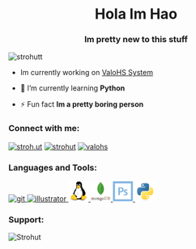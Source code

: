 <h1 align="center">Hola Im Hao</h1>
<h3 align="center">Im pretty new to this stuff</h3>

<p align="left"> <img src="https://komarev.com/ghpvc/?username=strohutt&label=Profile%20views&color=0e75b6&style=flat" alt="strohutt" /> </p>

- Im currently working on [ValoHS System](https://discord.gg/valohs)

- 🌱 I’m currently learning **Python**

- ⚡ Fun fact **Im a pretty boring person**

<h3 align="left">Connect with me:</h3>
<p align="left">
<a href="https://instagram.com/stroh.ut" target="blank"><img align="center" src="https://raw.githubusercontent.com/rahuldkjain/github-profile-readme-generator/master/src/images/icons/Social/instagram.svg" alt="stroh.ut" height="30" width="40" /></a>
<a href="https://www.youtube.com/c/strohut" target="blank"><img align="center" src="https://raw.githubusercontent.com/rahuldkjain/github-profile-readme-generator/master/src/images/icons/Social/youtube.svg" alt="strohut" height="30" width="40" /></a>
<a href="https://discord.gg/valohs" target="blank"><img align="center" src="https://raw.githubusercontent.com/rahuldkjain/github-profile-readme-generator/master/src/images/icons/Social/discord.svg" alt="valohs" height="30" width="40" /></a>
</p>

<h3 align="left">Languages and Tools:</h3>
<p align="left"> <a href="https://git-scm.com/" target="_blank" rel="noreferrer"> <img src="https://www.vectorlogo.zone/logos/git-scm/git-scm-icon.svg" alt="git" width="40" height="40"/> </a> <a href="https://www.adobe.com/in/products/illustrator.html" target="_blank" rel="noreferrer"> <img src="https://www.vectorlogo.zone/logos/adobe_illustrator/adobe_illustrator-icon.svg" alt="illustrator" width="40" height="40"/> </a> <a href="https://www.linux.org/" target="_blank" rel="noreferrer"> <img src="https://raw.githubusercontent.com/devicons/devicon/master/icons/linux/linux-original.svg" alt="linux" width="40" height="40"/> </a> <a href="https://www.mongodb.com/" target="_blank" rel="noreferrer"> <img src="https://raw.githubusercontent.com/devicons/devicon/master/icons/mongodb/mongodb-original-wordmark.svg" alt="mongodb" width="40" height="40"/> </a> <a href="https://www.photoshop.com/en" target="_blank" rel="noreferrer"> <img src="https://raw.githubusercontent.com/devicons/devicon/master/icons/photoshop/photoshop-line.svg" alt="photoshop" width="40" height="40"/> </a> <a href="https://www.python.org" target="_blank" rel="noreferrer"> <img src="https://raw.githubusercontent.com/devicons/devicon/master/icons/python/python-original.svg" alt="python" width="40" height="40"/> </a> </p>

<h3 align="left">Support:</h3>
<p><a href="https://ko-fi.com/Strohut"> <img align="left" src="https://cdn.ko-fi.com/cdn/kofi3.png?v=3" height="20" width="110" alt="Strohut" /></a></p><br><br>

